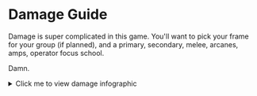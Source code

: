 # Damage Guide

Damage is super complicated in this game. You'll want to pick your frame for your group (if planned), and a primary, secondary, melee, arcanes, amps, operator focus school.

Damn.

<details>
  <summary>Click me to view damage infographic</summary>

  ![](../_assets/warframe-damage-type-infographic.png)
  
</details><br />
